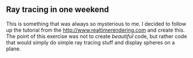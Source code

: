 ## Ray tracing in one weekend

This is something that was always so mysterious to me. I decided to follow up the tutorial from the http://www.realtimerendering.com and create this.
The point of this exercise was not to create _beautiful_ code, but rather code that would simply do simple ray tracing stuff and display spheres on a plane.
